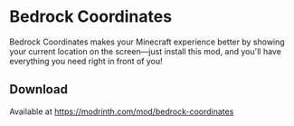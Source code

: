 # Bedrock Coordinates

Bedrock Coordinates makes your Minecraft experience better by showing your current location on the screen—just install this mod, and you'll have everything you need right in front of you!

## Download

Available at https://modrinth.com/mod/bedrock-coordinates

